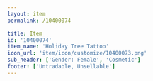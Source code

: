 ```yaml
---
layout: item
permalink: /10400074

title: Item
id: '10400074'
item_name: 'Holiday Tree Tattoo'
icon_url: 'item/icon/customize/10400073.png'
sub_header: ['Gender: Female', 'Cosmetic']
footer: ['Untradable, Unsellable']
---
```

